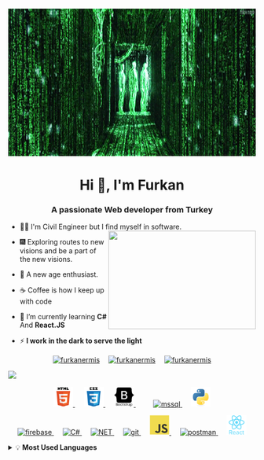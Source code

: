 <img src="matrix.gif" width="100%" height="300"></br>


<h1 align="center">Hi 👋, I'm Furkan</h1>
<h3 align="center">A passionate Web developer from Turkey</h3>


-  🐱‍🏍 I'm Civil Engineer but I find myself in software. <img src="https://149695847.v2.pressablecdn.com/wp-content/uploads/2019/04/giphy-7.gif" width="300px" height="200" align=right>
  
-  🎆 Exploring routes to new visions and be a part of the new visions.

- 🧐 A new age enthusiast.

- ☕ Coffee is how I keep up with code

- 🌱 I’m currently learning **C#** And **React.JS**

- ⚡ **I work in the dark to serve the light**


<p align="center">
<a href="mailto:furkan.ermis@icloud.com" target="blank"><img align="center" src="https://img.icons8.com/fluency/512/icloud.png" alt="furkanermis" height="30" width="30" /></a>&emsp;
<a href="https://www.instagram.com/furkanermis" target="blank"><img align="center" src="https://raw.githubusercontent.com/rahuldkjain/github-profile-readme-generator/master/src/images/icons/Social/instagram.svg" alt="furkanermis" height="30" width="30" /></a>&emsp;
<a href="https://tr.linkedin.com/in/-furkanermis" target="blank"><img align="center" src="https://cdn-icons-png.flaticon.com/512/145/145807.png?w=826&t=st=1675034425~exp=1675035025~hmac=048266b198bab1a5110871d128576c46eaf3fc45b753aadc5cece48766614863" alt="furkanermis" height="30" width="30" /></a>
</p>
<img src="https://raw.githubusercontent.com/andreasbm/readme/master/assets/lines/colored.png">


<p align="center">
<a href="https://www.w3.org/html/" target="_blank" rel="noreferrer"> <img src="https://raw.githubusercontent.com/devicons/devicon/master/icons/html5/html5-original-wordmark.svg" alt="html5" width="40" height="40"/> </a> &emsp;
<a href="https://www.w3schools.com/css/" target="_blank" rel="noreferrer"> <img src="https://raw.githubusercontent.com/devicons/devicon/master/icons/css3/css3-original-wordmark.svg" alt="css3" width="40" height="40"/> </a> &emsp;
 <a href="https://getbootstrap.com" target="_blank" rel="noreferrer"> <img src="https://raw.githubusercontent.com/devicons/devicon/master/icons/bootstrap/bootstrap-plain-wordmark.svg" alt="bootstrap" width="40" height="40"/> </a> &emsp; </a>&emsp; <a href="https://www.microsoft.com/en-us/sql-server" target="_blank" rel="noreferrer"> <img src="https://adaptivedge.com/wp-content/uploads/2018/10/SQL-Server-Logo-300x300.jpg" alt="mssql" width="40" height="40"/> </a>&emsp; <a href="https://www.python.org" target="_blank" rel="noreferrer"> <img src="https://raw.githubusercontent.com/devicons/devicon/master/icons/python/python-original.svg" alt="python" width="40" height="40"/> </a> 
 </p>
 


<p align="center"> 
  <a href="https://firebase.google.com/" target="_blank" rel="noreferrer"> <img src="https://www.vectorlogo.zone/logos/firebase/firebase-icon.svg" alt="firebase" width="40" height="40"/> </a>&emsp;
  <a href="#" target="_blank" rel="noreferrer"> <img src="https://icongr.am/devicon/csharp-plain.svg?size=128&color=a3337a" alt="C#" width="40" height="40"/> </a>&emsp;
  <a href="#" target="_blank" rel="noreferrer"> <img src="https://icongr.am/devicon/dot-net-plain-wordmark.svg?size=128&color=8f005a" alt="NET" width="40" height="40"/> </a>&emsp;
  <a href="https://git-scm.com/" target="_blank" rel="noreferrer"> <img src="https://www.vectorlogo.zone/logos/git-scm/git-scm-icon.svg" alt="git" width="40" height="40"/> </a>&emsp;
  <a href="https://developer.mozilla.org/en-US/docs/Web/JavaScript" target="_blank" rel="noreferrer"> <img src="https://raw.githubusercontent.com/devicons/devicon/master/icons/javascript/javascript-original.svg" alt="javascript" width="40" height="40"/> </a>&emsp;
  <a href="https://postman.com" target="_blank" rel="noreferrer"> <img src="https://www.vectorlogo.zone/logos/getpostman/getpostman-icon.svg" alt="postman" width="40" height="40"/> </a> &emsp;
  <a href="https://reactjs.org/" target="_blank" rel="noreferrer"> <img src="https://raw.githubusercontent.com/devicons/devicon/master/icons/react/react-original-wordmark.svg" alt="react" width="40" height="40"/> </a>
</p>
 
<details> 
  <summary>💡 <strong>Most Used Languages<strong> </summary>
 <br>

<img src="https://github-readme-stats.vercel.app/api/top-langs/?username=Furkan-ermis&theme=vue-dark&hide_border=true&include_all_commits=false&count_private=true&layout=compact">
</details>
